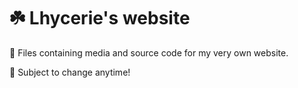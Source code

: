 # ☘️ Lhycerie's website

🌼  Files containing media and source code for my very own website.

🌼  Subject to change anytime!


 
